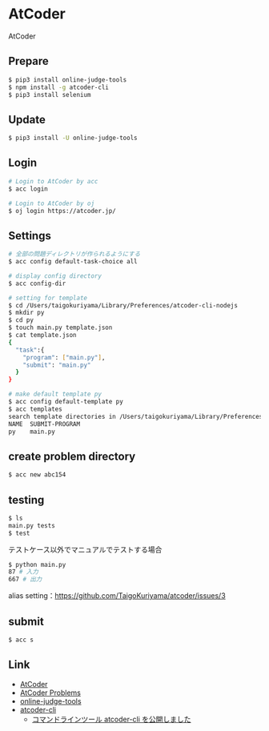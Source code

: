 # AtCoder

AtCoder

## Prepare

```sh
$ pip3 install online-judge-tools
$ npm install -g atcoder-cli
$ pip3 install selenium
```

## Update

```sh
$ pip3 install -U online-judge-tools
```

## Login

```sh
# Login to AtCoder by acc
$ acc login

# Login to AtCoder by oj
$ oj login https://atcoder.jp/
```

## Settings

```sh
# 全部の問題ディレクトリが作られるようにする
$ acc config default-task-choice all
```

```sh
# display config directory
$ acc config-dir

# setting for template
$ cd /Users/taigokuriyama/Library/Preferences/atcoder-cli-nodejs
$ mkdir py
$ cd py
$ touch main.py template.json
$ cat template.json
{
  "task":{
    "program": ["main.py"],
    "submit": "main.py"
  }
}

# make default template py
$ acc config default-template py
$ acc templates
search template directories in /Users/taigokuriyama/Library/Preferences/atcoder-cli-nodejs
NAME  SUBMIT-PROGRAM
py    main.py
```

## create problem directory

```sh
$ acc new abc154
```

## testing

```sh
$ ls
main.py	tests
$ test
```

テストケース以外でマニュアルでテストする場合

```sh
$ python main.py
87 # 入力
667 # 出力
```

alias setting：https://github.com/TaigoKuriyama/atcoder/issues/3

## submit

```sh
$ acc s
```

## Link

- [AtCoder](https://atcoder.jp/)
- [AtCoder Problems](https://kenkoooo.com/atcoder/#/table/taigok)
- [online-judge-tools](https://github.com/kmyk/online-judge-tools)
- [atcoder-cli](https://github.com/Tatamo/atcoder-cli)
  - [コマンドラインツール atcoder-cli を公開しました](http://tatamo.81.la/blog/2018/12/07/atcoder-cli/)
